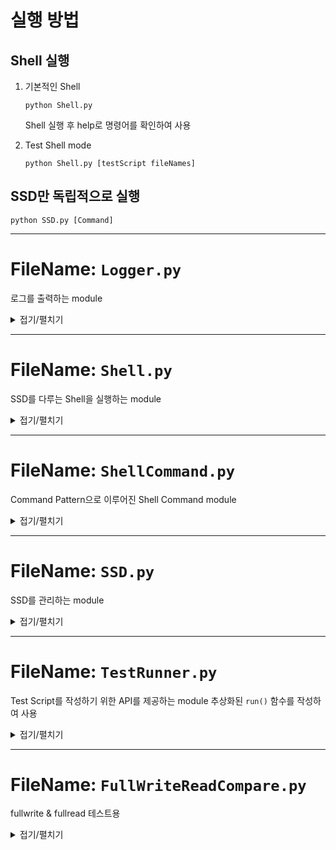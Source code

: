 # 실행 방법

## Shell 실행
1. 기본적인 Shell
   ```
   python Shell.py
   ```
   Shell 실행 후 help로 명령어를 확인하여 사용

2. Test Shell mode
   ```
   python Shell.py [testScript fileNames]
   ``` 


## SSD만 독립적으로 실행
```
python SSD.py [Command]
```





---

# FileName: `Logger.py`
로그를 출력하는 module

<details close>

## ClassName: Logger

- Function: `__init__(mode: None)`
  - Return: `None`
  - Description
    - 기본은 Shell mode로 실행
    - Test로 실행시 로그 출력이 안되도록 구성할 수 있음(현재는 해당 기능을 제외해뒀음)
<br>

- Function: `__Compress_File()`
  - Return: `bool`
  - Description
    - 특정 개수 이상의 log file이 생성(현재는 2개)되면 가장 일찍 만들어진 log file을 zip file으로 compression
<br>

- Function: `__renaming_latest()`
  - Return: `bool`
  - Description
    - 작성 중이던 `latest.log`가 특정 byte이상 (현재는 10kb)
<br>

- Function: `__get_calling_function_and_class(stack_index: int)`
  - Return: `(calling_class: str, calling_function: str)`
  - Description
    - 로그에 `className.functionName`을 출력하기 위하여 write_log를 호출한 className과 functionName을 찾는 함수
<br>

- Function: `setLogFileMaxCount(cnt: int)`
  - Return: `None`
  - Description
    - 유지할 log file 개수를 세팅하는 함수
    - 해당 cnt보다 더 많은 개수의 log file이 생성되면 compression 진행
<br>

- Function: `setLogFileMaxSize(size: int)`
  - Return: `None`
  - Description
    - `latest.log`를 유지할 크기를 세팅하는 함수
    - 기록된 이후 해당 size KB가 넘어가면 `__renaming_latest()`실행
<br>

- Function: `write_log(message: str, stack_index: int)`
  - Return: `None`
  - Description
    - `latest.log`에 message를 기록하는 함수
    - `stack_index`는 기록할 className과 functionName의 깊이 정도
<br>

<summary>접기/펼치기</summary>
</details>

---


# FileName: `Shell.py`
SSD를 다루는 Shell을 실행하는 module

<details>

## ClassName: Shell
mode에 맞게 Shell을 실행하는 class
- Function: `__init__(mode: str, test_file_list: List[str])`
  - Return: `None`
  - Description
    - Shell 초기화 함수
<br>

- Function: `create_Shell(cls: None, argv: List[str])`
  - Return: `Shell`
  - Description
    - Shell을 생성하는 함수(일종의 Factory)
    - `argv`가 모두 `.py`확장자일 경우 Test mode로 실행
<br>

- Function: `__check_Py_Extension(test_py_files: List[str])`
  - Return: `bool`
  - Description
    - `test_py_files`가 전부 `.py`확장자인지 판별
    - `create_Shell`에서 활용
<br>

- Function: `run()`
  - Return: `None`
  - Description
    - 실질적인 Shell Command를 mode에 맞게 실행하는 Runner를 실행하는 함수
<br>

## ClassName: Runner
Shell Command를 실행하는 class
- Function: `__init__(mode: str, test_file_list: List[str])`
  - Return: `None`
  - Description
    - mode에 맞게 Shell Command를 실행할 수 있게 초기화
    - `mode` : `Shell` or `Test`
    - `test_file_list` : `Test` mode로 실행시 Shell Command를 불러와 사용할 python file명
<br>

- Function: `__run_Command(command: List[str])`
  - Return: `None`
  - Description
    - Shell Command를 생성 및 실행하는 함수
<br>

- Function: `__run()`
  - Return: `None`
  - Description
    - `Shell` mode로 실행시 Shell Command를 입력받고, `__run_Command()`를 실행 
<br>

- Function: `__run_test(filename: str)`
  - Return: `bool`
  - Description
    - `Test` mode로 실행시 `filename`에 해당하는 module을 실행하여 테스트하는 함수
    - 테스트의 성공 여부에 따라 `True` or `False` 반환
<br>

- Function: `run()`
  - Return: `None`
  - Description
    - `Runner`를 mode에 맞게 동작시키는 함수
<br>


<summary>접기/펼치기</summary>
</details>

---


# FileName: `ShellCommand.py`
Command Pattern으로 이루어진 Shell Command module

<details>

## ClassName: _ShellCommand
Shell Command의 추상화된 class
- Function: `__init__(command: List[str], ssd: SSD, mode: str)`
  - Return: `None`
  - Description
    - Shell Command의 기본 세팅
    - command : Command를 실행시킬 때 필요한 parameters
    - ssd : 동작시킬 `SSD`
    - mode : `Test` or `Shell`로 `Test` mode시 Message의 출력 방지
<br>

- Function: `_print_Message(message: str)`
  - Return: `None`
  - Description
    - console에 message를 출력하는 함수
    - `Test` mode시 출력 방지
    - Logger를 이용하여 log도 출력
<br>

- Function: `_isValid_LBA(LBA: str)`
  - Return: `bool`
  - Description
    - LBA의 유효성 확인
<br>

- Function: `_isValid_Value(Value: str)`
  - Return: `bool`
  - Description
    - Value의 유효성 확인
<br>

- Function: `_isValid_Size(LBA: str, size: str)`
  - Return: `bool`
  - Description
    - Size의 유효성 확인
<br>

- Function: `execute()`
  - Return: `None`
  - Description
    - 추상화된 실행 함수
    - 실제 Command에서 작성
<br>

## ClassName: _ShellWriteCommand
- Function: `execute()`
  - Return: `None`
  - Description
    - 유효성을 판단하여 SSD의 `write`명령어 실행
    - SSD의 LBA에 VALUE를 writing
<br>

## ClassName: _ShellReadCommand
- Function: `__read_result(LBA: int)`
  - Return: `str`
  - Description
    - SSD의 read 명령어 실행 결과를 읽어오는 함수
<br>

- Function: `execute()`
  - Return: `None`
  - Description
    - 유효성을 판단하여 SSD의 `read` 명령어 실행 후 `_ShellReadCommnad`로 VALUE를 가져옴
<br>

## ClassName: _ShellEraseCommand
- Function: `execute()`
  - Return: `None`
  - Description
    - 유효성을 판단하여 SSD의 `erase`명령어 실행
    - SSD의 LBA부터 SIZE만큼을 erasing
<br>

## ClassName: _ShellEraseRangeCommand
- Function: `execute()`
  - Return: `None`
  - Description
    - 유효성을 판단하여 SSD의 `erase`명령어 실행
    - SSD의 start_LBA부터 end_LBA전까지를 erasing
<br>

## ClassName: _ShellExitCommand
- Function: `execute()`
  - Return: `None`
  - Description
    - Shell을 종료
<br>

## ClassName: _ShellHelpCommand
- Function: `execute()`
  - Return: `None`
  - Description
    - Shell Command의 목록을 출력
<br>

## ClassName: _ShellFullwriteCommand
- Function: `execute()`
  - Return: `None`
  - Description
    - 유효성을 판단하여 SSD의 모든 LBA에 `write`명령어 실행
<br>

## ClassName: _ShellFullreadCommand
- Function: `__read_result(LBA: int)`
  - Return: `str`
  - Description
    - SSD의 read 명령어 실행 결과를 읽어오는 함수
<br>

- Function: `execute()`
  - Return: `Optional[Dict]`
  - Description
    - 유효성을 판단하여 SSD의 모든 LBA에 `read`명령어 실행
    - 실행 후 dictionary로 LBA, VALUE를 반환
<br>

## ClassName: _ShellInvalidCommand
- Function: `execute()`
  - Return: `None`
  - Description
    - 유효하지 않은 명령어에 대한 message를 출력
<br>

## ClassName: ShellCommandFactory
- Function: `__init__(mode: str)`
  - Return: `None`
  - Description
    - SSD를 mode에 맞게 세팅하여 Command Factory를 초기화
<br>

- Function: `create_Command(command: List[str])`
  - Return: `_ShellCommand`
  - Description
    - Command에 맞는 Shell Command Object 생성
<br>

<summary>접기/펼치기</summary>
</details>

---

# FileName: `SSD.py`
SSD를 관리하는 module
<details>

## ClassName: _Device
실질적으로 SSD를 관리하는 함수를 갖고 있는 class
nand.txt를 관리

- Function: `__init__()`
  - Return: `None`
<br>

- Function: `__init_File()`
  - Return: `None`
  - Description
    - 관리할 SSD file을 읽습니다.
    - 해당 SSD file이 없으면 생성합니다.
<br>

- Function: `read_LBA_VALUE(LBA: int)`
  - Return: `str`
  - Description
    - SSD file로 부터 LBA의 VALUE를 읽어옵니다.
<br>

- Function: `write_LBA_VALUE(LBA: int, VALUE: str)`
  - Return: `None`
  - Description
    - SSD file의 LBA에 VALUE를 씁니다.
<br>

- Function: `erase_LBA_VALUE(LBA: int, SIZE: int)`
  - Return: `None`
  - Description
    -  SSD file의 LBA에서부터 SIZE만큼의 VALUE를 삭제합니다.
<br>

## ClassName: _SSDCommand
SSD를 관리하는 Command에 대한 추상화 class
SSD명령어 간의 LBA적 관계를 비교할 수 있는 기능이 들어간 Command pattern 구조

- Function: `__init__(CommandLine: str, device: _Device)`
  - Return: `None`
  - Description
    - `_Device`에 CommandLine이라는 명령어로 세팅
    - CommandLine은 `CommandType StartLBA EndLBA VALUE` 형태로 주어짐
<br>

- Function: `is_Overlap(other: _SSDCommand)`
  - Return: `bool`
  - Description
    - `other`와 LBA가 겹치는지 확인
<br>
  
- Function: `is_Include(other: _SSDCommand)`
  - Return: `bool`
  - Description
    - `other`를 내포하고 있는지 확인
<br>

- Function: `execute()`
  - Return: `None`
  - Description
    - 해당 SSDCommand를 실행
<br>

- Function: `to_String()`
  - Return: `str`
  - Description
    - 해당 Command를 문자열로 표현하여 반환
<br>

## ClassName: _SSDWriteCommand
- Function: `split(LBA_LEFT: None, LBA_RIGHT: None)`
  - Return: `(_SSDCommand, _SSDCommand)`
  - Description
    - LBA_LEFT~LBA_RIGHT 구간인 명령어와 겹치는 구간을 지우고, 그 외의 두 구간으로 명령어를 쪼갭니다.
<br>

- Function: `execute()`
  - Return: `None`
  - Description
    - SSD write 실행
<br>

## ClassName: _SSDReadCommand
- Function: `setBuffer(buffer: None)`
  - Return: `None`
  - Description
    - Fast read를 위한 buffer 세팅
<br>

- Function: `__write_result(text: str)`
  - Return: `None`
  - Description
    - `result.txt`에 read된 Value 쓰기
<br>

- Function: `execute()`
  - Return: `None`
  - Description
    - SSD read 실행
    - SSD의 mode가 `main`인 경우 console에 출력
<br>

## ClassName: _SSDCommandBuffer
`_SSDCommand`들을 관리하는 Buffer
erase 명령어는 write 명령어로 변환하여 사용

- Function: `__init__(device: _Device, mode: None)`
  - Return: `None`
  - Description
    - device에 해당하는 명령어들을 관리하는 buffer
<br>

- Function: `__init_File()`
  - Return: `None`
  - Description
    - buffer를 관리할 file 세팅
<br>

- Function: `__insert_Command(command: _SSDCommand)`
  - Return: `None`
  - Description
    - buffer에 `_SSDCommand`를 추가하는 내부 명령어
<br>

- Function: `__write_Command_List()`
  - Return: `None`
  - Description
    - buffer를 관리하는 file에 명령어 기록
<br>

- Function: `get_Command_List()`
  - Return: `List[_SSDCommand]`
  - Description
    - 내부적으로 관리하는 Command List를 반환
<br>

- Function: `insert(params: List[str])`
  - Return: `None`
  - Description
    - 외부에서 명령어를 주면 그에 맞게 Factory 형식처럼 Command를 생성하여 Command List에 등록
<br>

- Function: `flush()`
  - Return: `None`
  - Description
    - 내부에 관리하고 있던 Command들을 강제 실행 및 내부 Command List 비우기
<br>

## ClassName: SSD
SSD를 전체적으로 관리하는 class
mode에 맞게 `_device`, `buffer`를 생성 및 관리

- Function: `__new__(cls: None)`
  - Return: `None`
  - Description
    - Singleton 구조의 SSD를 생성
<br>

- Function: `__init__(mode: None)`
  - Return: `None`
  - Description
    - SSD의 mode 및 _Device, Buffer 세팅
<br>

- Function: `__print_Error_Message(message: str)`
  - Return: `None`
  - Description
    - `message`에 해당하는 에러 메시지 출력
    - 단, `Test` mode에서는 출력하지 않음
<br>

- Function: `__isValid_LBA(LBA: str)`
  - Return: `bool`
  - Description
    - LBA의 유효성 확인
<br>

- Function: `__isValid_Value(Value: str)`
  - Return: `bool`
  - Description
    - Valud의 유효성 확인
<br>

- Function: `__isValid_Size(LBA: str, size: str)`
  - Return: `bool`
  - Description
    - Size의 유효성 확인
<br>

- Function: `__isValid_argv(command: List[str])`
  - Return: `None`
  - Description
    - argv형태의 명령어 유효성 확인
<br>

- Function: `run_Command(argv: List[str])`
  - Return: `None`
  - Description
    - 명령어를 SSDCommand에 맞게 변환 후 buffer에 등록
<br>

<summary>접기/펼치기</summary>
</details>

---

# FileName: `TestRunner.py`
Test Script를 작성하기 위한 API를 제공하는 module
추상화된 `run()` 함수를 작성하여 사용
<details>

## ClassName: TestRunner
- Function: `__run_command(command: List[str])`
  - Return: `bool`
  - Description
    - Shell Command를 실질적으로 생성하여 실행하는 함수
<br>

- Function: `write(LBA: int, value: str)`
  - Return: `None`
  - Description
    - 외부에서 `write` 명령어를 호출하여 사용할 수 있는 함수
<br>

- Function: `erase(LBA: int, size: int)`
  - Return: `None`
  - Description
    - 외부에서 `erase` 명령어를 호출하여 사용할 수 있는 함수
<br>

- Function: `eraseRange(start_LBA: int, end_LBA: int)`
  - Return: `None`
  - Description
    - 외부에서 `eraseRange` 명령어를 호출하여 사용할 수 있는 함수
<br>

- Function: `fullwrite(value: str)`
  - Return: `None`
  - Description
    - 외부에서 `fullwrite` 명령어를 호출하여 사용할 수 있는 함수
<br>

- Function: `readCompare(LBA: int, value: str)`
  - Return: `bool`
  - Description
    - 외부에서 `readCompare` 명령어를 호출하여 사용할 수 있는 함수
    - `LBA`의 값을 읽어 `value`와 일치하는지 확인
<br>

- Function: `fullreadCompare(values: Optional[Dict], all_value: str)`
  - Return: `bool`
  - Description
    - 외부에서 `fullreadCompare` 명령어를 호출하여 사용할 수 있는 함수
    - `values` : 각각의 LBA별 값을 세팅하여 비교할 때 사용
    - `all_values` : 전체 LBA가 동일한 값을 읽어오는지 확인할 때 사용
<br>

- Function: `run()`
  - Return: `bool`
  - Description
    - 제공하는 API들을 활용하여 Test Script에서 실행할 Scenario를 작성할 함수
<br>

<summary>접기/펼치기</summary>
</details>

---

# FileName: `FullWriteReadCompare.py`

fullwrite & fullread 테스트용

<details>

## ClassName: FullWriteReadCompare
- Function: `run()`
  - Return: `bool`
  - Description
<br>

<summary>접기/펼치기</summary>
</details>


